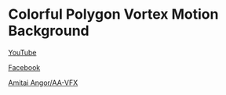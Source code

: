 # Colorful Polygon Vortex Motion Background

[YouTube](https://www.youtube.com/watch?v=ZGUsPUrOB0E)

[Facebook](https://www.facebook.com/AAvfx)

[Amitai Angor/AA-VFX](http://director-editor.coi.co.il/)

